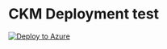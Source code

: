 # CKM Deployment test

 [![Deploy to Azure](https://aka.ms/deploytoazurebutton)](https://portal.azure.com/#create/Microsoft.Template/uri/https%3A%2F%2Fraw.githubusercontent.com%2Fbrittneek%2Fckm-v2-bk%2Fmain%2FDeployment%2Fbicep%2Fmain.json)